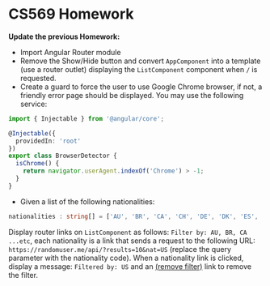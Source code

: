 # CS569 Homework
**Update the previous Homework:**
  
* Import Angular Router module
* Remove the Show/Hide button and convert `AppComponent` into a template (use a router outlet) displaying the `ListComponent` component when `/` is requested.
* Create a guard to force the user to use Google Chrome browser, if not, a friendly error page should be displayed. You may use the following service:
```typescript
import { Injectable } from '@angular/core';

@Injectable({
  providedIn: 'root'
})
export class BrowserDetector {
  isChrome() {
    return navigator.userAgent.indexOf('Chrome') > -1;
  }
}
```
* Given a list of the following nationalities:
```typescript
nationalities : string[] = ['AU', 'BR', 'CA', 'CH', 'DE', 'DK', 'ES', 'FI', 'FR', 'GB', 'IE', 'IN', 'IR', 'MX', 'NL', 'NO', 'NZ', 'RS', 'TR', 'UA', 'US']
```
Display router links on `ListComponent` as follows: `Filter by: AU, BR, CA ...etc`, each nationality is a link that sends a request to the following URL: `https://randomuser.me/api/?results=10&nat=US` (replace the query parameter with the nationality code). When a nationality link is clicked, display a message: `Filtered by: US` and an <ins>(remove filter)</ins> link to remove the filter.


